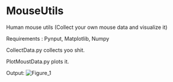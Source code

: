 # MouseUtils
Human mouse utils (Collect your own mouse data and visualize it)

Requirements : 
Pynput, Matplotlib, Numpy

CollectData.py collects yoo shit.

PlotMoustData.py plots it.

Output: 
![Figure_1](https://user-images.githubusercontent.com/85018366/194695756-bf4fc3dc-e697-4478-babe-1adfae21e7a8.png)

